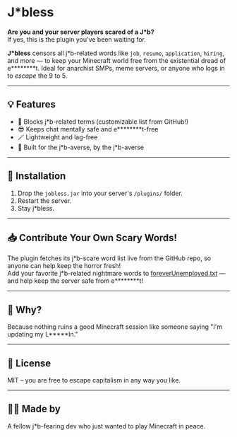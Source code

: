# J*bless

**Are you and your server players scared of a J\*b?**  
If yes, this is the plugin you've been waiting for.

**J\*bless** censors all j*b-related words like `job`, `resume`, `application`, `hiring`, and more — to keep your Minecraft world free from the existential dread of e\********t. Ideal for anarchist SMPs, meme servers, or anyone who logs in to *escape* the 9 to 5.

---

## 💡 Features

- 🚫 Blocks j*b-related terms (customizable list from GitHub!)
- 😎 Keeps chat mentally safe and e\********t-free
- 🪄 Lightweight and lag-free
- 🧠 Built for the j\*b-averse, by the j\*b-averse

---

## 🔧 Installation

1. Drop the `jobless.jar` into your server's `/plugins/` folder.
2. Restart the server.
3. Stay j\*bless.

---

## 📥 Contribute Your Own Scary Words!

The plugin fetches its j\*b-scare word list live from the GitHub repo, so anyone can help keep the horror fresh!  
Add your favorite j\*b-related nightmare words to [foreverUnemployed.txt](https://github.com/AthlasStudios/jobless/blob/main/foreverUnemployed.txt) — and help keep the server safe from e\********t!

---

## 🤔 Why?

Because nothing ruins a good Minecraft session like someone saying "I'm updating my L\*****In."

---

## 📜 License

MIT – you are free to escape capitalism in any way you like.

---

## 🧍‍♂️ Made by

A fellow j\*b-fearing dev who just wanted to play Minecraft in peace.
